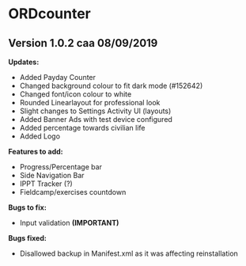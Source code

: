 # ORDcounter

## Version 1.0.2 caa 08/09/2019

**Updates:**
* Added Payday Counter
* Changed background colour to fit dark mode (#152642)
* Changed font/icon colour to white
* Rounded Linearlayout for professional look
* Slight changes to Settings Activity UI (layouts)
* Added Banner Ads with test device configured
* Added percentage towards civilian life
* Added Logo

**Features to add:**
* Progress/Percentage bar
* Side Navigation Bar
* IPPT Tracker (?)
* Fieldcamp/exercises countdown

**Bugs to fix:**
* Input validation **(IMPORTANT)**

**Bugs fixed:**
* Disallowed backup in Manifest.xml as it was affecting reinstallation
